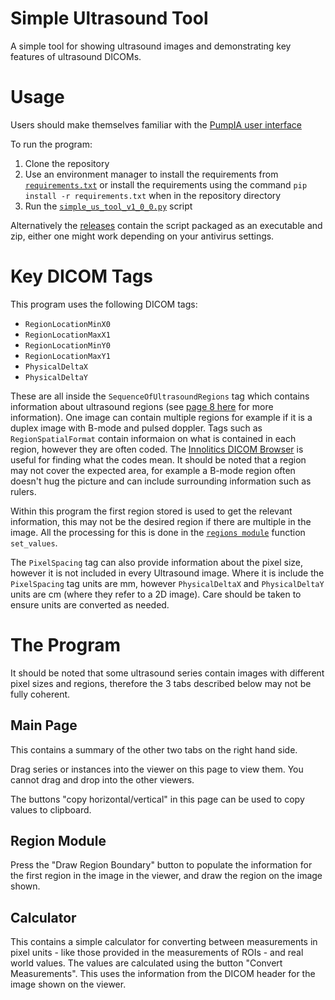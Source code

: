 # Simple Ultrasound Tool
A simple tool for showing ultrasound images and demonstrating key features of ultrasound DICOMs.

# Usage

Users should make themselves familiar with the [PumpIA user interface](https://principle-five.github.io/pumpia/usage/user_interface.html)

To run the program:
1. Clone the repository
2. Use an environment manager to install the requirements from [`requirements.txt`](https://github.com/Principle-Five/pumpia_ultrasound_example/blob/main/requirements.txt) or install the requirements using the command `pip install -r requirements.txt` when in the repository directory
3. Run the [`simple_us_tool_v1_0_0.py`](https://github.com/Principle-Five/pumpia_ultrasound_example/blob/main/simple_us_tool_v1_0_0.py) script

Alternatively the [releases](https://github.com/Principle-Five/pumpia_ultrasound_example/releases) contain the script packaged as an executable and zip, either one might work depending on your antivirus settings.

# Key DICOM Tags

This program uses the following DICOM tags:
- `RegionLocationMinX0`
- `RegionLocationMaxX1`
- `RegionLocationMinY0`
- `RegionLocationMaxY1`
- `PhysicalDeltaX`
- `PhysicalDeltaY`

These are all inside the `SequenceOfUltrasoundRegions` tag which contains information about ultrasound regions (see [page 8 here](https://www.dicomstandard.org/News-dir/ftsup/docs/sups/sup84.pdf) for more information). One image can contain multiple regions for example if it is a duplex image with B-mode and pulsed doppler. Tags such as `RegionSpatialFormat` contain informaion on what is contained in each region, however they are often coded. The [Innolitics DICOM Browser](https://dicom.innolitics.com/ciods/ultrasound-image/us-region-calibration/00186011/00186012) is useful for finding what the codes mean. It should be noted that a region may not cover the expected area, for example a B-mode region often doesn't hug the picture and can include surrounding information such as rulers.

Within this program the first region stored is used to get the relevant information, this may not be the desired region if there are multiple in the image. All the processing for this is done in the [`regions module`](https://github.com/Principle-Five/pumpia_ultrasound_example/blob/main/simple_ultrasound_collection/modules/region_module.py) function `set_values`.

The `PixelSpacing` tag can also provide information about the pixel size, however it is not included in every Ultrasound image. Where it is include the `PixelSpacing` tag units are mm, however `PhysicalDeltaX` and `PhysicalDeltaY` units are cm (where they refer to a 2D image). Care should be taken to ensure units are converted as needed.

# The Program

It should be noted that some ultrasound series contain images with different pixel sizes and regions, therefore the 3 tabs described below may not be fully coherent.

## Main Page
This contains a summary of the other two tabs on the right hand side.

Drag series or instances into the viewer on this page to view them. You cannot drag and drop into the other viewers.

The buttons "copy horizontal/vertical" in this page can be used to copy values to clipboard.

## Region Module
Press the "Draw Region Boundary" button to populate the information for the first region in the image in the viewer, and draw the region on the image shown.

## Calculator
This contains a simple calculator for converting between measurements in pixel units - like those provided in the measurements of ROIs - and real world values. The values are calculated using the button "Convert Measurements". This uses the information from the DICOM header for the image shown on the viewer.
